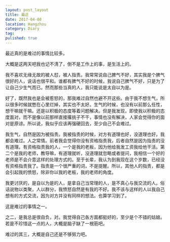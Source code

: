 ```yaml
---
layout: post_layout
title: 最近
date: 2017-04-08
location: Hangzhou
category: Diary
tag: 
pulished: true
---
```


最近真的是难过的事情比较多。

大概是这两天吧我也记不清了，倒不是工作上的事，是生活上的。

我不喜欢无缘无故的被人怼，被人指责。我常常说自己脾气不好，其实我是个脾气很好的人，说话也很平和。谁都有脾气不好的时候，我说自己脾气不好，只是为了让自己少生气而已。然而那些当真的人，我只能说是太自以为是。

好了，既然我也是会被惹怒的，那我难过自然也避不开这些。由于我不想生气，所以很多时候就憋在心里烂掉，其实也不太好。生气的时候，也没有以前那么任性，想干嘛就干嘛。还是以积极的态度等着问题解决。但是我发现，即使我以积极的态度面对，而不是像以前那样直接撂挑子不干，事情也没有解决，人家会觉得你的面对是原谅。所以说，我似乎应该再强硬回去，至少自己不会难过。

我生气，自然是因为被指责。我被指责的时候，对方有道理也好，没道理也好。我都会难过。人之常情。前者我会觉得你没有资格指责我，后者自然是因为指责的没有道理。有资格指责我的人，一个是我的老板，因为他给我发工资我给他干活。第二个是我的老师，教导嘛，有道理就听，没道理就忽略或者提问，我相信一个好的老师是不会介意这样的处理方式的。至于长辈，我认为到我现在这个岁数，已经没有资格指责我了。指责是一个很严重的词，不是提醒。所以，其他人的指责，都是会引起我的愤怒，除非你以我的老板，我的老师的角度。

我更讨厌的，是自以为是的人，是拿自己当常理的人，是不真心与我交流的人。俗话说物以类聚，人以群分，我愤怒自然是有我的不好。我不该与这样的人以我自己想有的方式交流，因为对方并没有同样的想法。也算学习到了。

这是难过的事情之一。

之二，是我总是很自负，对。我觉得自己各方面都挺好的，至少是个不错的姑娘。若是不珍惜这一点的人，大概是脑子缺了一根筋吧。

难过的其三，大概是自己还是不够努力吧。
